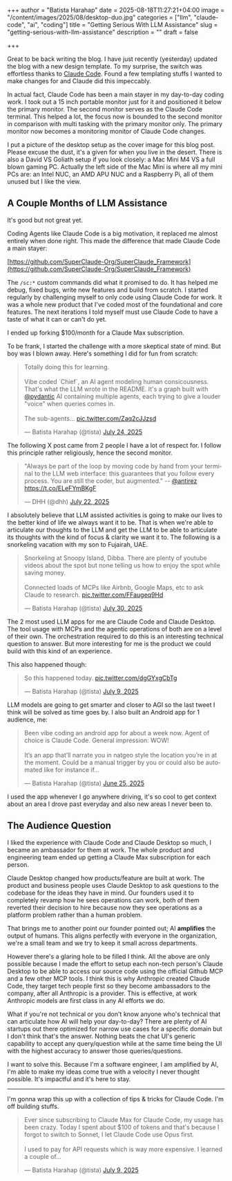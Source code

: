 +++
author = "Batista Harahap"
date = 2025-08-18T11:27:21+04:00
image = "/content/images/2025/08/desktop-duo.jpg"
categories = ["llm", "claude-code", "ai", "coding"]
title = "Getting Serious With LLM Assistance"
slug = "getting-serious-with-llm-assistance"
description = ""
draft = false

+++

Great to be back writing the blog. I have just recently (yesterday) updated the blog with a new design template. To my surprise, the switch was effortless thanks to [Claude Code](https://www.anthropic.com/claude-code). Found a few templating stuffs I wanted to make changes for and Claude did this impeccably.

In actual fact, Claude Code has been a main stayer in my day-to-day coding work. I took out a 15 inch portable monitor just for it and positioned it below the primary monitor. The second monitor serves as the Claude Code terminal. This helped a lot, the focus now is bounded to the second monitor in comparison with multi tasking with the primary monitor only. The primary monitor now becomes a monitoring monitor of Claude Code changes.

I put a picture of the desktop setup as the cover image for this blog post. Please excuse the dust, it's a given for when you live in the desert. There is also a David VS Goliath setup if you look closely: a Mac Mini M4 VS a full blown gaming PC. Actually the left side of the Mac Mini is where all my mini PCs are: an Intel NUC, an AMD APU NUC and a Raspberry Pi, all of them unused but I like the view.

## A Couple Months of LLM Assistance

It's good but not great yet.

Coding Agents like Claude Code is a big motivation, it replaced me almost entirely when done right. This made the difference that made Claude Code a main stayer:

[https://github.com/SuperClaude-Org/SuperClaude_Framework](https://github.com/SuperClaude-Org/SuperClaude_Framework)

The `/sc:*` custom commands did what it promised to do. It has helped me debug, fixed bugs, write new features and build from scratch. I started regularly by challenging myself to only code using Claude Code for work. It was a whole new product that I've coded most of the foundational and core features. The next iterations I told myself must use Claude Code to have a taste of what it can or can't do yet.

I ended up forking $100/month for a Claude Max subscription.

To be frank, I started the challenge with a more skeptical state of mind. But boy was I blown away. Here's something I did for fun from scratch:

<blockquote class="twitter-tweet"><p lang="en" dir="ltr">Totally doing this for learning.<br><br>Vibe coded `Chief`, an AI agent modeling human consicousness. That&#39;s what the LLM wrote in the README. It&#39;s a graph built with <a href="https://twitter.com/pydantic?ref_src=twsrc%5Etfw">@pydantic</a> AI containing multiple agents, each trying to give a louder &quot;voice&quot; when queries comes in.<br><br>The sub-agents… <a href="https://t.co/Zaq2cJJzsd">pic.twitter.com/Zaq2cJJzsd</a></p>&mdash; Batista Harahap (@tista) <a href="https://twitter.com/tista/status/1948390475880120751?ref_src=twsrc%5Etfw">July 24, 2025</a></blockquote>

The following X post came from 2 people I have a lot of respect for. I follow this principle rather religiously, hence the second monitor.

<blockquote class="twitter-tweet"><p lang="en" dir="ltr">&quot;Always be part of the loop by moving code by hand from your terminal to the LLM web interface: this guarantees that you follow every process. You are still the coder, but augmented.&quot; -- <a href="https://twitter.com/antirez?ref_src=twsrc%5Etfw">@antirez</a> <a href="https://t.co/ELeFYmBKgF">https://t.co/ELeFYmBKgF</a></p>&mdash; DHH (@dhh) <a href="https://twitter.com/dhh/status/1947479321213653198?ref_src=twsrc%5Etfw">July 22, 2025</a></blockquote>

I absolutely believe that LLM assisted activities is going to make our lives to the better kind of life we always want it to be. That is when we're able to articulate our thoughts to the LLM and get the LLM to be able to articulate its thoughts with the kind of focus &amp; clarity we want it to. The following is a snorkeling vacation with my son to Fujairah, UAE.

<blockquote class="twitter-tweet" data-media-max-width="560"><p lang="en" dir="ltr">Snorkeling at Snoopy Island, Dibba. There are plenty of youtube videos about the spot but none telling us how to enjoy the spot while saving money.<br><br>Connected loads of MCPs like Airbnb, Google Maps, etc to ask Claude to research. <a href="https://t.co/FFaugeq9Hd">pic.twitter.com/FFaugeq9Hd</a></p>&mdash; Batista Harahap (@tista) <a href="https://twitter.com/tista/status/1950474453810331890?ref_src=twsrc%5Etfw">July 30, 2025</a></blockquote>

The 2 most used LLM apps for me are Claude Code and Claude Desktop. The tool usage with MCPs and the agentic operations of both are on a level of their own. The orchestration required to do this is an interesting technical question to answer. But more interesting for me is the product we could build with this kind of an experience.

This also happened though:

<blockquote class="twitter-tweet"><p lang="en" dir="ltr">So this happened today. <a href="https://t.co/dgGYxgCbTg">pic.twitter.com/dgGYxgCbTg</a></p>&mdash; Batista Harahap (@tista) <a href="https://twitter.com/tista/status/1942864007280427451?ref_src=twsrc%5Etfw">July 9, 2025</a></blockquote>

LLM models are going to get smarter and closer to AGI so the last tweet I think will be solved as time goes by. I also built an Android app for 1 audience, me:

<blockquote class="twitter-tweet"><p lang="en" dir="ltr">Been vibe coding an android app for about a week now. Agent of choice is Claude Code. General impression: WOW!<br><br>It’s an app that’ll narrate you in natgeo style the location you’re in at the moment. Could be a manual trigger by you or could also be automated like for instance if…</p>&mdash; Batista Harahap (@tista) <a href="https://twitter.com/tista/status/1937809358567469311?ref_src=twsrc%5Etfw">June 25, 2025</a></blockquote>

I used the app whenever I go anywhere driving, it's so cool to get context about an area I drove past everyday and also new areas I never been to.

## The Audience Question

I liked the experience with Claude Code and Claude Desktop so much, I became an ambassador for them at work. The whole product and engineering team ended up getting a Claude Max subscription for each person.

Claude Desktop changed how products/feature are built at work. The product and business people uses Claude Desktop to ask questions to the codebase for the ideas they have in mind. Our founders used it to completely revamp how he sees operations can work, both of them reverted their decision to hire because now they see operations as a platform problem rather than a human problem.

That brings me to another point our founder pointed out; AI **amplifies** the output of humans. This aligns perfectly with everyone in the organization, we're a small team and we try to keep it small across departments.

However there's a glaring hole to be filled I think. All the above are only possible because I made the effort to setup each non-tech person's Claude Desktop to be able to access our source code using the official Github MCP and a few other MCP tools. I think this is why Anthropic created Claude Code, they target tech people first so they become ambassadors to the company, after all Anthropic is a provider. This is effective, at work Anthropic models are first class in any AI efforts we do.

What if you're not technical or you don't know anyone who's technical that can articulate how AI will help your day-to-day? There are plenty of AI startups out there optimized for narrow use cases for a specific domain but I don't think that's the answer. Nothing beats the chat UI's generic capability to accept any query/question while at the same time being the UI with the highest accuracy to answer those queries/questions.

I want to solve this. Because I'm a software engineer, I am amplified by AI, I'm able to make my ideas come true with a velocity I never thought possible. It's impactful and it's here to stay.

---

I'm gonna wrap this up with a collection of tips &amp; tricks for Claude Code. I'm off building stuffs.

<blockquote class="twitter-tweet"><p lang="en" dir="ltr">Ever since subscribing to Claude Max for Claude Code, my usage has been crazy. Today I spent about $100 of tokens and that&#39;s because I forgot to switch to Sonnet, I let Claude Code use Opus first.<br><br>I used to pay for API requests which is way more expensive. I learned a couple of…</p>&mdash; Batista Harahap (@tista) <a href="https://twitter.com/tista/status/1942989323424440718?ref_src=twsrc%5Etfw">July 9, 2025</a></blockquote>

<script async src="https://platform.twitter.com/widgets.js" charset="utf-8"></script>
